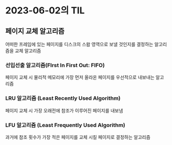 # 2023-06-02의 TIL

## 페이지 교체 알고리즘

어떠한 프레임에 있는 페이지를 디스크의 스왑 영역으로 보낼 것인지를 결정하는 알고리즘을 교체 알고리즘

### 선입선출 알고리즘(FIrst In First Out: FIFO)

페이지 교체 시 물리적 메모리에 가장 먼저 올라온 페이지를 우선적으로 내보내는 알고리즘

### LRU 알고리즘 (Least Recently Used Algorithm)

페이지 교체 시 가장 오래전에 참조가 이루어진 페이지를 내보냄

### LFU 알고리즘 (Least Frequently Used Algorithm)

과거에 참조 횟수가 가장 적은 페이지를 교체 시킬 페이지로 결정하는 알고리즘
